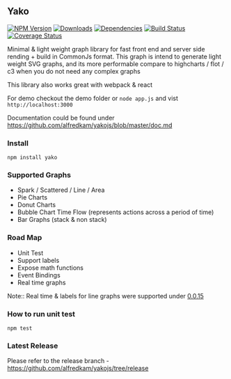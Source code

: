 ## Yako
[![NPM Version](https://img.shields.io/npm/v/yako.svg)](https://npmjs.org/package/yako)
[![Downloads](https://img.shields.io/npm/dm/yako.svg)](https://npmjs.org/package/yako)
[![Dependencies](https://david-dm.org/alfredkam/yakojs.svg)](https://david-dm.org/alfredkam/yakojs)
[![Build Status](https://img.shields.io/travis/alfredkam/yakojs.svg)](https://travis-ci.org/alfredkam/yakojs)
[![Coverage Status](https://coveralls.io/repos/alfredkam/yakojs/badge.svg?branch=master)](https://coveralls.io/r/alfredkam/yakojs?branch=master)

Minimal & light weight graph library for fast front end and server side rending + build in CommonJs format.  This graph is intend to generate light weight SVG graphs, and its more performable compare to highcharts / flot / c3 when you do not need any complex graphs

This library also works great with webpack & react

For demo checkout the demo folder or ```node app.js``` and vist ```http://localhost:3000```

Documentation could be found under https://github.com/alfredkam/yakojs/blob/master/doc.md

### Install
```npm install yako```

### Supported Graphs
 - Spark / Scattered / Line / Area
 - Pie Charts
 - Donut Charts
 - Bubble Chart Time Flow (represents actions across a period of time)
 - Bar Graphs (stack & non stack)

### Road Map
 - Unit Test
 - Support labels
 - Expose math functions
 - Event Bindings
 - Real time graphs

Note:: Real time & labels for line graphs were supported under <a href='https://github.com/alfredkam/yakojs/tree/v0.0.16-re20140902'>0.0.15</a>


### How to run unit test
```npm test```
 
### Latest Release
Please refer to the release branch - https://github.com/alfredkam/yakojs/tree/release
